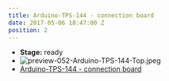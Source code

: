 ```yaml
---
title: Arduino-TPS-144 - connection board
date: 2017-05-06 18:47:00 Z
position: 2
---
```


* **Stage:** ready
* ![preview-052-Arduino-TPS-144-Top.jpeg](/uploads/Arduino-TPS-144/preview-052-Arduino-TPS-144-Top.jpeg)
* [Arduino-TPS-144 - connection board](/originals/arduino-tps-144/)